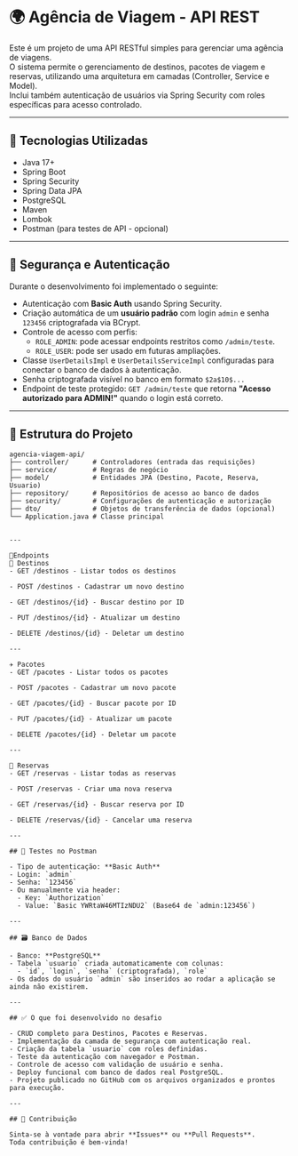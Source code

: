 # 🌍 Agência de Viagem - API REST

Este é um projeto de uma API RESTful simples para gerenciar uma agência de viagens.  
O sistema permite o gerenciamento de destinos, pacotes de viagem e reservas, utilizando uma arquitetura em camadas (Controller, Service e Model).  
Inclui também autenticação de usuários via Spring Security com roles específicas para acesso controlado.

---

## 🧱 Tecnologias Utilizadas

- Java 17+
- Spring Boot
- Spring Security
- Spring Data JPA
- PostgreSQL
- Maven
- Lombok
- Postman (para testes de API - opcional)

---

## 🔐 Segurança e Autenticação

Durante o desenvolvimento foi implementado o seguinte:

- Autenticação com **Basic Auth** usando Spring Security.
- Criação automática de um **usuário padrão** com login `admin` e senha `123456` criptografada via BCrypt.
- Controle de acesso com perfis:
  - `ROLE_ADMIN`: pode acessar endpoints restritos como `/admin/teste`.
  - `ROLE_USER`: pode ser usado em futuras ampliações.
- Classe `UserDetailsImpl` e `UserDetailsServiceImpl` configuradas para conectar o banco de dados à autenticação.
- Senha criptografada visível no banco em formato `$2a$10$...`
- Endpoint de teste protegido: `GET /admin/teste` que retorna **"Acesso autorizado para ADMIN!"** quando o login está correto.

---

## 📁 Estrutura do Projeto

```text
agencia-viagem-api/
├── controller/      # Controladores (entrada das requisições)
├── service/         # Regras de negócio
├── model/           # Entidades JPA (Destino, Pacote, Reserva, Usuario)
├── repository/      # Repositórios de acesso ao banco de dados
├── security/        # Configurações de autenticação e autorização
├── dto/             # Objetos de transferência de dados (opcional)
└── Application.java # Classe principal


---

📌Endpoints
🧭 Destinos
- GET /destinos - Listar todos os destinos

- POST /destinos - Cadastrar um novo destino

- GET /destinos/{id} - Buscar destino por ID

- PUT /destinos/{id} - Atualizar um destino

- DELETE /destinos/{id} - Deletar um destino

---

✈️ Pacotes
- GET /pacotes - Listar todos os pacotes

- POST /pacotes - Cadastrar um novo pacote

- GET /pacotes/{id} - Buscar pacote por ID

- PUT /pacotes/{id} - Atualizar um pacote

- DELETE /pacotes/{id} - Deletar um pacote

---

📑 Reservas
- GET /reservas - Listar todas as reservas

- POST /reservas - Criar uma nova reserva

- GET /reservas/{id} - Buscar reserva por ID

- DELETE /reservas/{id} - Cancelar uma reserva

---

## 🧪 Testes no Postman

- Tipo de autenticação: **Basic Auth**
- Login: `admin`
- Senha: `123456`
- Ou manualmente via header:
  - Key: `Authorization`
  - Value: `Basic YWRtaW46MTIzNDU2` (Base64 de `admin:123456`)

---

## 🗃️ Banco de Dados

- Banco: **PostgreSQL**
- Tabela `usuario` criada automaticamente com colunas:
  - `id`, `login`, `senha` (criptografada), `role`
- Os dados do usuário `admin` são inseridos ao rodar a aplicação se ainda não existirem.

---

## ✅ O que foi desenvolvido no desafio

- CRUD completo para Destinos, Pacotes e Reservas.
- Implementação da camada de segurança com autenticação real.
- Criação da tabela `usuario` com roles definidas.
- Teste da autenticação com navegador e Postman.
- Controle de acesso com validação de usuário e senha.
- Deploy funcional com banco de dados real PostgreSQL.
- Projeto publicado no GitHub com os arquivos organizados e prontos para execução.

---

## 🤝 Contribuição

Sinta-se à vontade para abrir **Issues** ou **Pull Requests**.  
Toda contribuição é bem-vinda!
